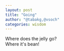 ```yaml
---
layout: post
title: "Going"
author: "@tabakg,@vsoch"
categories: wisdom
---
```


Where does the jelly go?<br>
Where it's bean!
